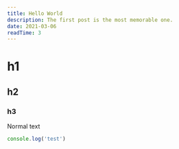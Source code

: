 ```yaml
---
title: Hello World
description: The first post is the most memorable one.
date: 2021-03-06
readTime: 3
---
```


# h1
## h2
### h3

Normal text

```js
console.log('test')
```